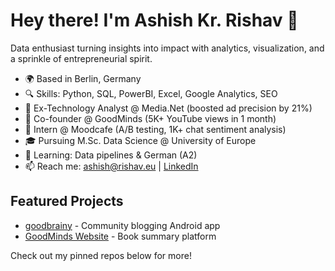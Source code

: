 # Hey there! I'm Ashish Kr. Rishav 👋

Data enthusiast turning insights into impact with analytics, visualization, and a sprinkle of entrepreneurial spirit.

- 🌍 Based in Berlin, Germany  
- 🔍 Skills: Python, SQL, PowerBI, Excel, Google Analytics, SEO  
- 💼 Ex-Technology Analyst @ Media.Net (boosted ad precision by 21%)  
- 🚀 Co-founder @ GoodMinds (5K+ YouTube views in 1 month)  
- 📱 Intern @ Moodcafe (A/B testing, 1K+ chat sentiment analysis)  
- 🎓 Pursuing M.Sc. Data Science @ University of Europe  
- 🌱 Learning: Data pipelines & German (A2)  
- 📫 Reach me: [ashish@rishav.eu](mailto:ashish@rishav.eu) | [LinkedIn](https://www.linkedin.com/in/akrishav/)  

## Featured Projects
- [goodbrainy](https://bit.ly/goodbrainy) - Community blogging Android app  
- [GoodMinds Website](https://bit.ly/good-minds) - Book summary platform  

Check out my pinned repos below for more!
